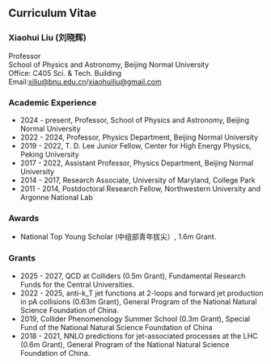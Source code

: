 ## Curriculum Vitae

### Xiaohui Liu (刘晓辉)
Professor \
School of Physics and Astronomy, Beijing Normal University \
Office: C405 Sci. & Tech. Building \
Email:xiliu@bnu.edu.cn/xiaohuiliu@gmail.com 

### Academic Experience 
- 2024 - present, Professor, School of Physics and Astronomy, Beijing Normal University
- 2022 - 2024, Professor, Physics Department, Beijing Normal University
- 2019 - 2022, T. D. Lee Junior Fellow, Center for High Energy Physics, Peking University
- 2017 - 2022, Assistant Professor, Physics Department, Beijing Normal University
- 2014 - 2017, Research Associate, University of Maryland, College Park
- 2011 - 2014, Postdoctoral Research Fellow, Northwestern University and Argonne National Lab

### Awards 
- National Top Young Scholar (中组部青年拔尖）, 1.6m Grant.

### Grants 
- 2025 - 2027, QCD at Colliders (0.5m Grant), Fundamental Research Funds for the Central Universities.
- 2022 - 2025, anti-k_T jet functions at 2-loops and forward jet production in pA collisions (0.63m Grant), General Program of the National Natural Science Foundation of China. 
- 2019, Collider Phenomenology Summer School (0.3m Grant), Special Fund of the National Natural Science Foundation of China 
- 2018 - 2021, NNLO predictions for jet-associated processes at the LHC (0.6m Grant), General Program of the National Natural Science Foundation of China. 
